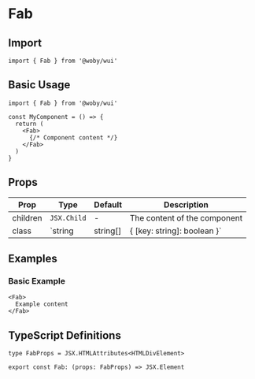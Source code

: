 # Fab

## Import

```tsx
import { Fab } from '@woby/wui'
```

## Basic Usage

```tsx
import { Fab } from '@woby/wui'

const MyComponent = () => {
  return (
    <Fab>
      {/* Component content */}
    </Fab>
  )
}
```

## Props

| Prop | Type | Default | Description |
|------|------|---------|-------------|
| children | `JSX.Child` | - | The content of the component |
| class | `string | string[] | { [key: string]: boolean }` | - | Additional CSS classes to apply |

## Examples

### Basic Example

```tsx
<Fab>
  Example content
</Fab>
```

## TypeScript Definitions

```tsx
type FabProps = JSX.HTMLAttributes<HTMLDivElement>

export const Fab: (props: FabProps) => JSX.Element
```
